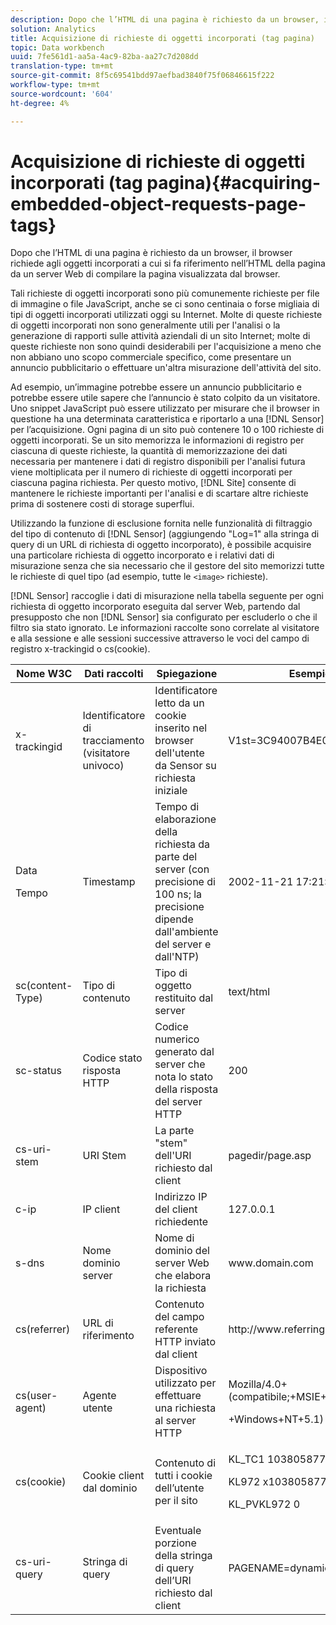 ```yaml
---
description: Dopo che l’HTML di una pagina è richiesto da un browser, il browser richiede agli oggetti incorporati a cui si fa riferimento nell’HTML della pagina da un server Web di compilare la pagina visualizzata dal browser.
solution: Analytics
title: Acquisizione di richieste di oggetti incorporati (tag pagina)
topic: Data workbench
uuid: 7fe561d1-aa5a-4ac9-82ba-aa27c7d208dd
translation-type: tm+mt
source-git-commit: 8f5c69541bdd97aefbad3840f75f06846615f222
workflow-type: tm+mt
source-wordcount: '604'
ht-degree: 4%

---
```



# Acquisizione di richieste di oggetti incorporati (tag pagina){#acquiring-embedded-object-requests-page-tags}

Dopo che l’HTML di una pagina è richiesto da un browser, il browser richiede agli oggetti incorporati a cui si fa riferimento nell’HTML della pagina da un server Web di compilare la pagina visualizzata dal browser.

Tali richieste di oggetti incorporati sono più comunemente richieste per file di immagine o file JavaScript, anche se ci sono centinaia o forse migliaia di tipi di oggetti incorporati utilizzati oggi su Internet. Molte di queste richieste di oggetti incorporati non sono generalmente utili per l&#39;analisi o la generazione di rapporti sulle attività aziendali di un sito Internet; molte di queste richieste non sono quindi desiderabili per l&#39;acquisizione a meno che non abbiano uno scopo commerciale specifico, come presentare un annuncio pubblicitario o effettuare un&#39;altra misurazione dell&#39;attività del sito.

Ad esempio, un’immagine potrebbe essere un annuncio pubblicitario e potrebbe essere utile sapere che l’annuncio è stato colpito da un visitatore. Uno snippet JavaScript può essere utilizzato per misurare che il browser in questione ha una determinata caratteristica e riportarlo a una [!DNL Sensor] per l’acquisizione. Ogni pagina di un sito può contenere 10 o 100 richieste di oggetti incorporati. Se un sito memorizza le informazioni di registro per ciascuna di queste richieste, la quantità di memorizzazione dei dati necessaria per mantenere i dati di registro disponibili per l&#39;analisi futura viene moltiplicata per il numero di richieste di oggetti incorporati per ciascuna pagina richiesta. Per questo motivo, [!DNL Site] consente di mantenere le richieste importanti per l&#39;analisi e di scartare altre richieste prima di sostenere costi di storage superflui.

Utilizzando la funzione di esclusione fornita nelle funzionalità di filtraggio del tipo di contenuto di [!DNL Sensor] (aggiungendo &quot;Log=1&quot; alla stringa di query di un URL di richiesta di oggetto incorporato), è possibile acquisire una particolare richiesta di oggetto incorporato e i relativi dati di misurazione senza che sia necessario che il gestore del sito memorizzi tutte le richieste di quel tipo (ad esempio, tutte le `<image>` richieste).

[!DNL Sensor] raccoglie i dati di misurazione nella tabella seguente per ogni richiesta di oggetto incorporato eseguita dal server Web, partendo dal presupposto che non [!DNL Sensor] sia configurato per escluderlo o che il filtro sia stato ignorato. Le informazioni raccolte sono correlate al visitatore e alla sessione e alle sessioni successive attraverso le voci del campo di registro x-trackingid o cs(cookie).

<table id="table_11BE08A798E743EC8E76F738F0CE5884"> 
 <thead> 
  <tr> 
   <th colname="col1" class="entry"> Nome W3C </th> 
   <th colname="col2" class="entry"> Dati raccolti </th> 
   <th colname="col3" class="entry"> Spiegazione </th> 
   <th colname="col4" class="entry"> Esempio </th> 
  </tr> 
 </thead>
 <tbody> 
  <tr> 
   <td colname="col1"> x-trackingid </td> 
   <td colname="col2"> Identificatore di tracciamento (visitatore univoco) </td> 
   <td colname="col3"> Identificatore letto da un cookie inserito nel browser dell'utente da <span class="wintitle"> Sensor </span> su richiesta iniziale </td> 
   <td colname="col4"> V1st=3C94007B4E01F9C2 </td> 
  </tr> 
  <tr> 
   <td colname="col1"> <p>Data </p> <p>Tempo </p> </td> 
   <td colname="col2"> Timestamp </td> 
   <td colname="col3"> Tempo di elaborazione della richiesta da parte del server (con precisione di 100 ns; la precisione dipende dall'ambiente del server e dall'NTP) </td> 
   <td colname="col4"> 2002-11-21 17:21:45.123 </td> 
  </tr> 
  <tr> 
   <td colname="col1"> sc(content-Type) </td> 
   <td colname="col2"> Tipo di contenuto </td> 
   <td colname="col3"> Tipo di oggetto restituito dal server </td> 
   <td colname="col4"> text/html </td> 
  </tr> 
  <tr> 
   <td colname="col1"> sc-status </td> 
   <td colname="col2"> Codice stato risposta HTTP </td> 
   <td colname="col3"> Codice numerico generato dal server che nota lo stato della risposta del server HTTP </td> 
   <td colname="col4"> 200 </td> 
  </tr> 
  <tr> 
   <td colname="col1"> cs-uri-stem </td> 
   <td colname="col2"> URI Stem </td> 
   <td colname="col3"> La parte "stem" dell'URI richiesto dal client </td> 
   <td colname="col4"> pagedir/page.asp </td> 
  </tr> 
  <tr> 
   <td colname="col1"> c-ip </td> 
   <td colname="col2"> IP client </td> 
   <td colname="col3"> Indirizzo IP del client richiedente </td> 
   <td colname="col4"> 127.0.0.1 </td> 
  </tr> 
  <tr> 
   <td colname="col1"> s-dns </td> 
   <td colname="col2"> Nome dominio server </td> 
   <td colname="col3"> Nome di dominio del server Web che elabora la richiesta </td> 
   <td colname="col4"> <span class="filepath"> www.domain.com </span> </td> 
  </tr> 
  <tr> 
   <td colname="col1"> cs(referrer) </td> 
   <td colname="col2"> URL di riferimento </td> 
   <td colname="col3"> Contenuto del campo referente HTTP inviato dal client </td> 
   <td colname="col4"> <span class="filepath"> http://www.referringsite.com </span> </td> 
  </tr> 
  <tr> 
   <td colname="col1"> cs(user-agent) </td> 
   <td colname="col2"> Agente utente </td> 
   <td colname="col3"> Dispositivo utilizzato per effettuare una richiesta al server HTTP </td> 
   <td colname="col4"> <p>Mozilla/4.0+(compatibile;+MSIE+6.0; </p> <p>+Windows+NT+5.1) </p> </td> 
  </tr> 
  <tr> 
   <td colname="col1"> cs(cookie) </td> 
   <td colname="col2"> Cookie client dal dominio </td> 
   <td colname="col3"> Contenuto di tutti i cookie dell’utente per il sito </td> 
   <td colname="col4"> <p>KL_TC1 1038058778312 </p> <p>KL972 x1038058778312282052 </p> <p>KL_PVKL972 0 </p> </td> 
  </tr> 
  <tr> 
   <td colname="col1"> cs-uri-query </td> 
   <td colname="col2"> Stringa di query </td> 
   <td colname="col3"> Eventuale porzione della stringa di query dell’URI richiesto dal client </td> 
   <td colname="col4"> PAGENAME=dynamic1&amp;link=3001 </td> 
  </tr> 
 </tbody> 
</table>

